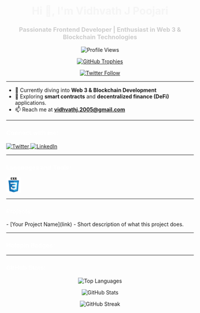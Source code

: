 <h1 align="center" style="color:#f5f5f5;">Hi 👋, I'm Vidhvath J Poojari</h1>
<h3 align="center" style="color:#cccccc;">Passionate Frontend Developer | Enthusiast in Web 3 & Blockchain Technologies</h3>

<p align="center">
  <img src="https://komarev.com/ghpvc/?username=vidhvath28&label=Profile%20views&color=grey&style=flat" alt="Profile Views" />
</p>

<p align="center">
  <a href="https://github.com/ryo-ma/github-profile-trophy">
    <img src="https://github-profile-trophy.vercel.app/?username=vidhvath28&theme=darkhub&no-bg=true&no-frame=true" alt="GitHub Trophies" />
  </a>
</p>

<p align="center">
  <a href="https://twitter.com/vidhvathj" target="_blank">
    <img src="https://img.shields.io/twitter/follow/vidhvathj?logo=twitter&style=for-the-badge&color=grey" alt="Twitter Follow" />
  </a>
</p>

---

- 🌱 Currently diving into **Web 3 & Blockchain Development**
- 🎯 Exploring **smart contracts** and **decentralized finance (DeFi)** applications.
- 📫 Reach me at **vidhvathj.2005@gmail.com**

---

<h3 align="left" style="color:#ffffff;">Connect with me:</h3>
<p align="left">
  <a href="https://twitter.com/vidhvathj" target="_blank">
    <img align="center" src="https://raw.githubusercontent.com/rahuldkjain/github-profile-readme-generator/master/src/images/icons/Social/twitter.svg" alt="Twitter" height="30" width="40" />
  </a>
  <a href="https://linkedin.com/in/vidhvath-j" target="_blank">
    <img align="center" src="https://raw.githubusercontent.com/rahuldkjain/github-profile-readme-generator/master/src/images/icons/Social/linked-in-alt.svg" alt="LinkedIn" height="30" width="40" />
  </a>
</p>

---

<h3 align="left" style="color:#ffffff;">Languages and Tools:</h3>
<p align="left">
  <a href="https://www.w3schools.com/css/" target="_blank" rel="noreferrer">
    <img src="https://raw.githubusercontent.com/devicons/devicon/master/icons/css3/css3-original-wordmark.svg" alt="CSS3" width="40" height="40"/>
  </a>
  <!-- Other tools and languages as before -->
</p>

---

<h3 align="left" style="color:#ffffff;">Projects:</h3>
<p align="left">
  - [Your Project Name](link) - Short description of what this project does.
</p>

---

<h3 align="left" style="color:#ffffff;">Holopin Badges:</h3>
<!-- Holopin badges as before -->

---

<h3 align="left" style="color:#ffffff;">GitHub Stats:</h3>
<p align="center">
  <img src="https://github-readme-stats.vercel.app/api/top-langs?username=vidhvath28&show_icons=true&locale=en&layout=compact&theme=dark" alt="Top Languages" style="display: inline-block;"/>
</p>

<p align="center">
  <img src="https://github-readme-stats.vercel.app/api?username=vidhvath28&show_icons=true&locale=en&theme=dark" alt="GitHub Stats" style="display: inline-block;"/>
</p>

<p align="center">
  <img src="https://github-readme-streak-stats.herokuapp.com/?user=vidhvath28&theme=dark" alt="GitHub Streak" style="display: inline-block;"/>
</p>
